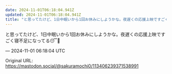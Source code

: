 ```yaml
---
date: 2024-11-01T06:18:04.941Z
updated: 2024-11-01T06:18:04.941Z
title: "と思ってたけど、1日中眠いから1回お休みにしようかな。夜遅くの応援上映ですごく寝[...]"
---
```


<p>と思ってたけど、1日中眠いから1回お休みにしようかな。夜遅くの応援上映ですごく寝不足になってる😴🐑</p>

&mdash; 2024-11-01 06:18:04 UTC

Original URL: https://mastodon.social/@sakuramochi0/113406239371538991
